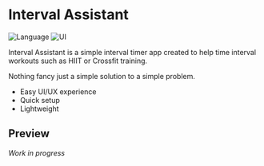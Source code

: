 
# Interval Assistant
![Language](https://img.shields.io/badge/Language-Swift_5-orange.svg)
![UI](https://img.shields.io/badge/UI-SwiftUI-blue.svg)

Interval Assistant is a simple interval timer app created to help time interval workouts such as HIIT or Crossfit training. 

Nothing fancy just a simple solution to a simple problem.

- Easy UI/UX experience
- Quick setup
- Lightweight

## Preview

*Work in progress*